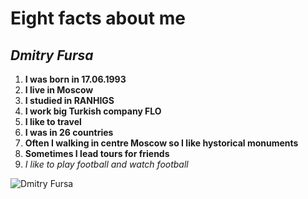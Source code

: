 # Eight facts about me
## *Dmitry Fursa*
1. **I was born in 17.06.1993**
2. **I live in Moscow**
3. **I studied in RANHIGS**
4. **I work big Turkish company FLO**
5. **I like to travel**
6. **I was in 26 countries**   
7. **Often I walking in centre Moscow so I like hystorical monuments**
8. **Sometimes I lead tours for friends**
9. *I like to play football and watch football*

![Dmitry Fursa](https://drive.google.com/file/d/1toE6cP-Mh_-Su_ubTgoxLba7nHAgh04p/view?usp=sharing)